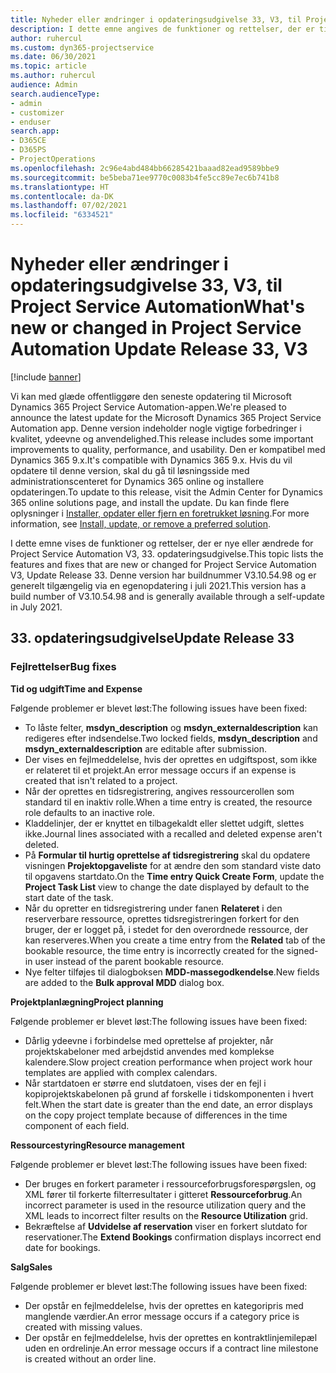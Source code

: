 ```yaml
---
title: Nyheder eller ændringer i opdateringsudgivelse 33, V3, til Project Service Automation
description: I dette emne angives de funktioner og rettelser, der er tilgængelige til Project Service Automation, opdateringsudgivelse 33, V3.
author: ruhercul
ms.custom: dyn365-projectservice
ms.date: 06/30/2021
ms.topic: article
ms.author: ruhercul
audience: Admin
search.audienceType:
- admin
- customizer
- enduser
search.app:
- D365CE
- D365PS
- ProjectOperations
ms.openlocfilehash: 2c96e4abd484bb66285421baaad82ead9589bbe9
ms.sourcegitcommit: be5beba71ee9770c0083b4fe5cc89e7ec6b741b8
ms.translationtype: HT
ms.contentlocale: da-DK
ms.lasthandoff: 07/02/2021
ms.locfileid: "6334521"
---
```

# <a name="whats-new-or-changed-in-project-service-automation-update-release-33-v3"></a><span data-ttu-id="9ac94-103">Nyheder eller ændringer i opdateringsudgivelse 33, V3, til Project Service Automation</span><span class="sxs-lookup"><span data-stu-id="9ac94-103">What's new or changed in Project Service Automation Update Release 33, V3</span></span>

[!include [banner](../includes/psa-now-project-operations.md)]

<span data-ttu-id="9ac94-104">Vi kan med glæde offentliggøre den seneste opdatering til Microsoft Dynamics 365 Project Service Automation-appen.</span><span class="sxs-lookup"><span data-stu-id="9ac94-104">We're pleased to announce the latest update for the Microsoft Dynamics 365 Project Service Automation app.</span></span> <span data-ttu-id="9ac94-105">Denne version indeholder nogle vigtige forbedringer i kvalitet, ydeevne og anvendelighed.</span><span class="sxs-lookup"><span data-stu-id="9ac94-105">This release includes some important improvements to quality, performance, and usability.</span></span> <span data-ttu-id="9ac94-106">Den er kompatibel med Dynamics 365 9.x.</span><span class="sxs-lookup"><span data-stu-id="9ac94-106">It's compatible with Dynamics 365 9.x.</span></span> <span data-ttu-id="9ac94-107">Hvis du vil opdatere til denne version, skal du gå til løsningsside med administrationscenteret for Dynamics 365 online og installere opdateringen.</span><span class="sxs-lookup"><span data-stu-id="9ac94-107">To update to this release, visit the Admin Center for Dynamics 365 online solutions page, and install the update.</span></span> <span data-ttu-id="9ac94-108">Du kan finde flere oplysninger i [Installer, opdater eller fjern en foretrukket løsning](/power-platform/admin/install-remove-preferred-solution).</span><span class="sxs-lookup"><span data-stu-id="9ac94-108">For more information, see [Install, update, or remove a preferred solution](/power-platform/admin/install-remove-preferred-solution).</span></span>

<span data-ttu-id="9ac94-109">I dette emne vises de funktioner og rettelser, der er nye eller ændrede for Project Service Automation V3, 33. opdateringsudgivelse.</span><span class="sxs-lookup"><span data-stu-id="9ac94-109">This topic lists the features and fixes that are new or changed for Project Service Automation V3, Update Release 33.</span></span> <span data-ttu-id="9ac94-110">Denne version har buildnummer V3.10.54.98 og er generelt tilgængelig via en egenopdatering i juli 2021.</span><span class="sxs-lookup"><span data-stu-id="9ac94-110">This version has a build number of V3.10.54.98 and is generally available through a self-update in July 2021.</span></span>

## <a name="update-release-33"></a><span data-ttu-id="9ac94-111">33. opdateringsudgivelse</span><span class="sxs-lookup"><span data-stu-id="9ac94-111">Update Release 33</span></span>

### <a name="bug-fixes"></a><span data-ttu-id="9ac94-112">Fejlrettelser</span><span class="sxs-lookup"><span data-stu-id="9ac94-112">Bug fixes</span></span>

<span data-ttu-id="9ac94-113">**Tid og udgift**</span><span class="sxs-lookup"><span data-stu-id="9ac94-113">**Time and Expense**</span></span>

<span data-ttu-id="9ac94-114">Følgende problemer er blevet løst:</span><span class="sxs-lookup"><span data-stu-id="9ac94-114">The following issues have been fixed:</span></span>

- <span data-ttu-id="9ac94-115">To låste felter, **msdyn_description** og **msdyn_externaldescription** kan redigeres efter indsendelse.</span><span class="sxs-lookup"><span data-stu-id="9ac94-115">Two locked fields, **msdyn_description** and **msdyn_externaldescription** are editable after submission.</span></span>
- <span data-ttu-id="9ac94-116">Der vises en fejlmeddelelse, hvis der oprettes en udgiftspost, som ikke er relateret til et projekt.</span><span class="sxs-lookup"><span data-stu-id="9ac94-116">An error message occurs if an expense is created that isn't related to a project.</span></span>
- <span data-ttu-id="9ac94-117">Når der oprettes en tidsregistrering, angives ressourcerollen som standard til en inaktiv rolle.</span><span class="sxs-lookup"><span data-stu-id="9ac94-117">When a time entry is created, the resource role defaults to an inactive role.</span></span>
- <span data-ttu-id="9ac94-118">Kladdelinjer, der er knyttet en tilbagekaldt eller slettet udgift, slettes ikke.</span><span class="sxs-lookup"><span data-stu-id="9ac94-118">Journal lines associated with a recalled and deleted expense aren't deleted.</span></span>
- <span data-ttu-id="9ac94-119">På **Formular til hurtig oprettelse af tidsregistrering** skal du opdatere visningen **Projektopgaveliste** for at ændre den som standard viste dato til opgavens startdato.</span><span class="sxs-lookup"><span data-stu-id="9ac94-119">On the **Time entry Quick Create Form**, update the **Project Task List** view to change the date displayed by default to the start date of the task.</span></span>
- <span data-ttu-id="9ac94-120">Når du opretter en tidsregistrering under fanen **Relateret** i den reserverbare ressource, oprettes tidsregistreringen forkert for den bruger, der er logget på, i stedet for den overordnede ressource, der kan reserveres.</span><span class="sxs-lookup"><span data-stu-id="9ac94-120">When you create a time entry from the **Related** tab of the bookable resource, the time entry is incorrectly created for the signed-in user instead of the parent bookable resource.</span></span>
- <span data-ttu-id="9ac94-121">Nye felter tilføjes til dialogboksen **MDD-massegodkendelse**.</span><span class="sxs-lookup"><span data-stu-id="9ac94-121">New fields are added to the **Bulk approval MDD** dialog box.</span></span>

<span data-ttu-id="9ac94-122">**Projektplanlægning**</span><span class="sxs-lookup"><span data-stu-id="9ac94-122">**Project planning**</span></span>

<span data-ttu-id="9ac94-123">Følgende problemer er blevet løst:</span><span class="sxs-lookup"><span data-stu-id="9ac94-123">The following issues have been fixed:</span></span>
- <span data-ttu-id="9ac94-124">Dårlig ydeevne i forbindelse med oprettelse af projekter, når projektskabeloner med arbejdstid anvendes med komplekse kalendere.</span><span class="sxs-lookup"><span data-stu-id="9ac94-124">Slow project creation performance when project work hour templates are applied with complex calendars.</span></span>
- <span data-ttu-id="9ac94-125">Når startdatoen er større end slutdatoen, vises der en fejl i kopiprojektskabelonen på grund af forskelle i tidskomponenten i hvert felt.</span><span class="sxs-lookup"><span data-stu-id="9ac94-125">When the start date is greater than the end date, an error displays on the copy project template because of differences in the time component of each field.</span></span>

<span data-ttu-id="9ac94-126">**Ressourcestyring**</span><span class="sxs-lookup"><span data-stu-id="9ac94-126">**Resource management**</span></span>

<span data-ttu-id="9ac94-127">Følgende problemer er blevet løst:</span><span class="sxs-lookup"><span data-stu-id="9ac94-127">The following issues have been fixed:</span></span>
- <span data-ttu-id="9ac94-128">Der bruges en forkert parameter i ressourceforbrugsforespørgslen, og XML fører til forkerte filterresultater i gitteret **Ressourceforbrug**.</span><span class="sxs-lookup"><span data-stu-id="9ac94-128">An incorrect parameter is used in the resource utilization query and the XML leads to incorrect filter results on the **Resource Utilization** grid.</span></span>
- <span data-ttu-id="9ac94-129">Bekræftelse af **Udvidelse af reservation** viser en forkert slutdato for reservationer.</span><span class="sxs-lookup"><span data-stu-id="9ac94-129">The **Extend Bookings** confirmation displays incorrect end date for bookings.</span></span>

<span data-ttu-id="9ac94-130">**Salg**</span><span class="sxs-lookup"><span data-stu-id="9ac94-130">**Sales**</span></span>

<span data-ttu-id="9ac94-131">Følgende problemer er blevet løst:</span><span class="sxs-lookup"><span data-stu-id="9ac94-131">The following issues have been fixed:</span></span>
- <span data-ttu-id="9ac94-132">Der opstår en fejlmeddelelse, hvis der oprettes en kategoripris med manglende værdier.</span><span class="sxs-lookup"><span data-stu-id="9ac94-132">An error message occurs if a category price is created with missing values.</span></span>
- <span data-ttu-id="9ac94-133">Der opstår en fejlmeddelelse, hvis der oprettes en kontraktlinjemilepæl uden en ordrelinje.</span><span class="sxs-lookup"><span data-stu-id="9ac94-133">An error message occurs if a contract line milestone is created without an order line.</span></span>
